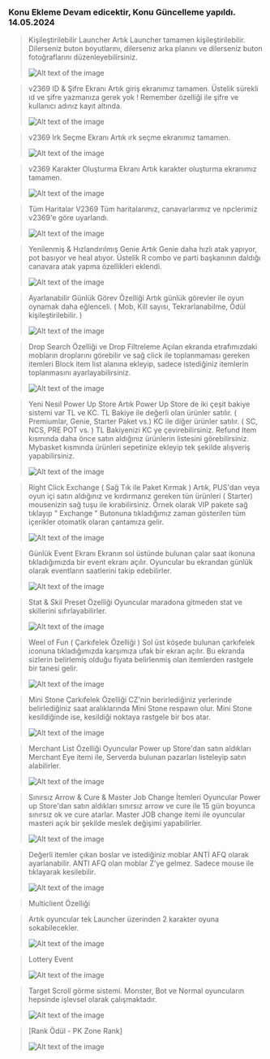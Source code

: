 ### Konu Ekleme Devam edicektir, Konu Güncelleme yapıldı. 14.05.2024

> Kişileştirilebilir Launcher
> Artık Launcher tamamen kişileştirilebilir. Dilerseniz buton boyutlarını, dilersenız arka planını ve dilerseniz buton fotoğraflarını düzenleyebilirsiniz.
> 
> ![Alt text of the image](https://i.hizliresim.com/rdunlvr.png)

> v2369 ID & Şifre Ekranı
> Artık giriş ekranımız tamamen. Üstelik sürekli ıd ve şifre yazmanıza gerek yok ! Remember özelliği ile şifre ve kullanıcı adınız kayıt altında.
> 
> ![Alt text of the image](https://i.hizliresim.com/rcfe9me.png)

> v2369 Irk Seçme Ekranı
> Artık ırk seçme ekranımız tamamen.
> 
> ![Alt text of the image](https://i.hizliresim.com/dq4hswh.png)

> v2369 Karakter Oluşturma Ekranı
> Artık karakter oluşturma ekranımız tamamen.
> 
> ![Alt text of the image](https://i.hizliresim.com/atyhl8i.png)

> Tüm Haritalar V2369
> Tüm haritalarımız, canavarlarımız ve npclerimiz v2369'e göre uyarlandı.
> 
> ![Alt text of the image](https://i.hizliresim.com/tfphr4g.jpg)

> Yenilenmiş & Hızlandırılmış Genie
> Artık Genie daha hızlı atak yapıyor, pot basıyor ve heal atıyor. Üstelik R combo ve parti başkanının daldığı canavara atak yapma özellikleri eklendi.
> 
> ![Alt text of the image](https://i.hizliresim.com/n9flpiq.jpg)

> Ayarlanabilir Günlük Görev Özelliği
> Artık günlük görevler ile oyun oynamak daha eğlenceli. ( Mob, Kill sayısı, Tekrarlanabilme, Ödül  kişileştirilebilir. )
> 
> ![Alt text of the image](https://i.hizliresim.com/1eznb5s.jpg)

> Drop Search Özelliği ve Drop Filtreleme
> Açılan ekranda etrafımızdaki mobların droplarını görebilir ve sağ click ile toplanmaması gereken itemleri Block item list alanına ekleyip, sadece istediğiniz itemlerin toplanmasını ayarlayabilirsiniz.
> 
> ![Alt text of the image](https://i.hizliresim.com/n4h9yn8.jpg)

> Yeni Nesil Power Up Store
> Artık Power Up Store de iki çeşit bakiye sistemi var TL ve KC.
> TL Bakiye ile değerli olan ürünler satılır. ( Premiumlar, Genie, Starter Paket vs.)
> KC ile diğer ürünler satılır. ( SC, NCS, PRE POT vs. )
> TL Bakiyenizi KC ye çevirebilirsiniz.
> Refund Item kısmında daha önce satın aldığınız ürünlerin listesini görebilirsiniz.
> Mybasket kısmında ürünleri sepetinize ekleyip tek şekilde alışveriş yapabilirsiniz.
> 
> ![Alt text of the image](https://i.hizliresim.com/3zof30a.jpg)

> Right Click Exchange ( Sağ Tık ile Paket Kırmak )
> Artık, PUS'dan veya oyun içi satın aldığınız ve kırdırmanız gereken tün ürünleri ( Starter) mousenizin sağ tuşu ile kırabilirsiniz.
> Örnek olarak VIP pakete sağ tıklayıp " Exchange " Butonuna tıkladığımız zaman gösterilen tüm içerikler otomatik olaran çantamıza gelir.
> 
> ![Alt text of the image](https://i.hizliresim.com/drbtnc5.jpg)

> Günlük Event Ekranı
> Ekranın sol üstünde bulunan çalar saat ikonuna tıkladığımızda bir event ekranı açılır.
> Oyuncular bu ekrandan günlük olarak eventların saatlerini takip edebilirler.
> 
> ![Alt text of the image](https://i.hizliresim.com/kolwb7r.jpg)

> Stat & Skil Preset Özelliği
> Oyuncular maradona gitmeden stat ve skillerini sıfırlayabilirler.
> 
> ![Alt text of the image](https://i.hizliresim.com/7mkwemf.jpg)

> Weel of Fun ( Çarkıfelek Özelliği )
> Sol üst köşede bulunan çarkıfelek iconuna tıkladığımızda karşımıza ufak bir ekran açılır.
> Bu ekranda sizlerin belirlemiş olduğu fiyata belirlenmiş olan itemlerden rastgele bir tanesi gelir.
> 
> ![Alt text of the image](https://i.hizliresim.com/sa3risa.jpg)

> Mini Stone Çarkıfelek Özelliği
> CZ'nin berirlediğiniz yerlerinde belirlediğiniz saat aralıklarında Mini Stone respawn olur.
> Mini Stone kesildiğinde ise, kesildiği noktaya rastgele bir bos atar.
> 
> ![Alt text of the image](https://i.hizliresim.com/bbg4rub.jpg)

> Merchant List Özelliği
> Oyuncular Power up Store'dan satın aldıkları Merchant Eye itemi ile, Serverda bulunan pazarları listeleyip satın alabilirler.
> 
> ![Alt text of the image](https://i.hizliresim.com/si4z91k.jpg)

> Sınırsız Arrow & Cure & Master Job Change İtemleri
> Oyuncular Power up Store'dan satın aldıkları sınırsız arrow ve cure ile 15 gün boyunca sınırsız ok ve cure atarlar.
> Master JOB change itemi ile oyuncular masteri açık bir şekilde meslek değişimi yapabilirler.
> 
> ![Alt text of the image](https://i.hizliresim.com/rcw23d0.jpg)

> Değerli itemler çıkan boslar ve istediğiniz moblar ANTİ AFQ olarak ayarlanabilir.
> ANTI AFQ olan moblar Z'ye gelmez. Sadece mouse ile tıklayarak kesilebilir.
> 
> ![Alt text of the image](https://i.hizliresim.com/5xfrj08.jpg)

> Multiclient Özelliği
> 

> Artık oyuncular tek Launcher üzerinden 2 karakter oyuna sokabilecekler.
> 
> ![Alt text of the image](https://i.hizliresim.com/dobkfh5.png)

> Lottery Event
> 
> ![Alt text of the image](https://i.hizliresim.com/dfmnzai.jpg)

> Target Scroll görme sistemi. Monster, Bot ve Normal oyuncuların hepsinde işlevsel olarak çalışmaktadır.
> 
> ![Alt text of the image](https://i.hizliresim.com/5k4u2xk.jpg)

> [Rank Ödül - PK Zone Rank]
> 
> ![Alt text of the image](https://i.hizliresim.com/ivmyw72.jpg)
